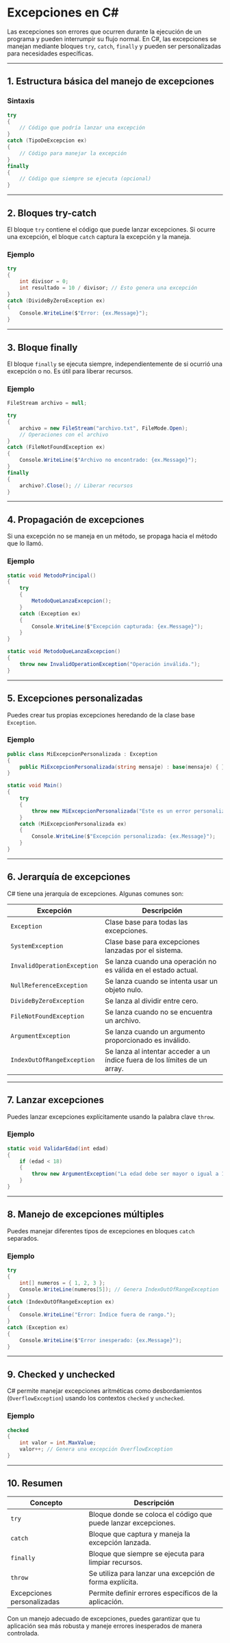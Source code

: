 ﻿# Excepciones en C#

Las excepciones son errores que ocurren durante la ejecución de un programa y pueden interrumpir su flujo normal. En C#, las excepciones se manejan mediante bloques `try`, `catch`, `finally` y pueden ser personalizadas para necesidades específicas.

---

## 1. **Estructura básica del manejo de excepciones**

### Sintaxis
```csharp
try
{
    // Código que podría lanzar una excepción
}
catch (TipoDeExcepcion ex)
{
    // Código para manejar la excepción
}
finally
{
    // Código que siempre se ejecuta (opcional)
}
```

---

## 2. **Bloques try-catch**

El bloque `try` contiene el código que puede lanzar excepciones. Si ocurre una excepción, el bloque `catch` captura la excepción y la maneja.

### Ejemplo
```csharp
try
{
    int divisor = 0;
    int resultado = 10 / divisor; // Esto genera una excepción
}
catch (DivideByZeroException ex)
{
    Console.WriteLine($"Error: {ex.Message}");
}
```

---

## 3. **Bloque finally**

El bloque `finally` se ejecuta siempre, independientemente de si ocurrió una excepción o no. Es útil para liberar recursos.

### Ejemplo
```csharp
FileStream archivo = null;

try
{
    archivo = new FileStream("archivo.txt", FileMode.Open);
    // Operaciones con el archivo
}
catch (FileNotFoundException ex)
{
    Console.WriteLine($"Archivo no encontrado: {ex.Message}");
}
finally
{
    archivo?.Close(); // Liberar recursos
}
```

---

## 4. **Propagación de excepciones**

Si una excepción no se maneja en un método, se propaga hacia el método que lo llamó.

### Ejemplo
```csharp
static void MetodoPrincipal()
{
    try
    {
        MetodoQueLanzaExcepcion();
    }
    catch (Exception ex)
    {
        Console.WriteLine($"Excepción capturada: {ex.Message}");
    }
}

static void MetodoQueLanzaExcepcion()
{
    throw new InvalidOperationException("Operación inválida.");
}
```

---

## 5. **Excepciones personalizadas**

Puedes crear tus propias excepciones heredando de la clase base `Exception`.

### Ejemplo
```csharp
public class MiExcepcionPersonalizada : Exception
{
    public MiExcepcionPersonalizada(string mensaje) : base(mensaje) { }
}

static void Main()
{
    try
    {
        throw new MiExcepcionPersonalizada("Este es un error personalizado.");
    }
    catch (MiExcepcionPersonalizada ex)
    {
        Console.WriteLine($"Excepción personalizada: {ex.Message}");
    }
}
```

---

## 6. **Jerarquía de excepciones**

C# tiene una jerarquía de excepciones. Algunas comunes son:

| Excepción               | Descripción                                                                 |
|-------------------------|-----------------------------------------------------------------------------|
| `Exception`             | Clase base para todas las excepciones.                                     |
| `SystemException`       | Clase base para excepciones lanzadas por el sistema.                       |
| `InvalidOperationException` | Se lanza cuando una operación no es válida en el estado actual.         |
| `NullReferenceException`| Se lanza cuando se intenta usar un objeto nulo.                           |
| `DivideByZeroException` | Se lanza al dividir entre cero.                                            |
| `FileNotFoundException` | Se lanza cuando no se encuentra un archivo.                               |
| `ArgumentException`     | Se lanza cuando un argumento proporcionado es inválido.                   |
| `IndexOutOfRangeException` | Se lanza al intentar acceder a un índice fuera de los límites de un array. |

---

## 7. **Lanzar excepciones**

Puedes lanzar excepciones explícitamente usando la palabra clave `throw`.

### Ejemplo
```csharp
static void ValidarEdad(int edad)
{
    if (edad < 18)
    {
        throw new ArgumentException("La edad debe ser mayor o igual a 18.");
    }
}
```

---

## 8. **Manejo de excepciones múltiples**

Puedes manejar diferentes tipos de excepciones en bloques `catch` separados.

### Ejemplo
```csharp
try
{
    int[] numeros = { 1, 2, 3 };
    Console.WriteLine(numeros[5]); // Genera IndexOutOfRangeException
}
catch (IndexOutOfRangeException ex)
{
    Console.WriteLine("Error: Índice fuera de rango.");
}
catch (Exception ex)
{
    Console.WriteLine($"Error inesperado: {ex.Message}");
}
```

---

## 9. **Checked y unchecked**

C# permite manejar excepciones aritméticas como desbordamientos (`OverflowException`) usando los contextos `checked` y `unchecked`.

### Ejemplo
```csharp
checked
{
    int valor = int.MaxValue;
    valor++; // Genera una excepción OverflowException
}
```

---

## 10. **Resumen**

| Concepto              | Descripción                                                                 |
|-----------------------|-----------------------------------------------------------------------------|
| `try`                | Bloque donde se coloca el código que puede lanzar excepciones.              |
| `catch`              | Bloque que captura y maneja la excepción lanzada.                          |
| `finally`            | Bloque que siempre se ejecuta para limpiar recursos.                       |
| `throw`              | Se utiliza para lanzar una excepción de forma explícita.                   |
| Excepciones personalizadas | Permite definir errores específicos de la aplicación.                  |

Con un manejo adecuado de excepciones, puedes garantizar que tu aplicación sea más robusta y maneje errores inesperados de manera controlada.